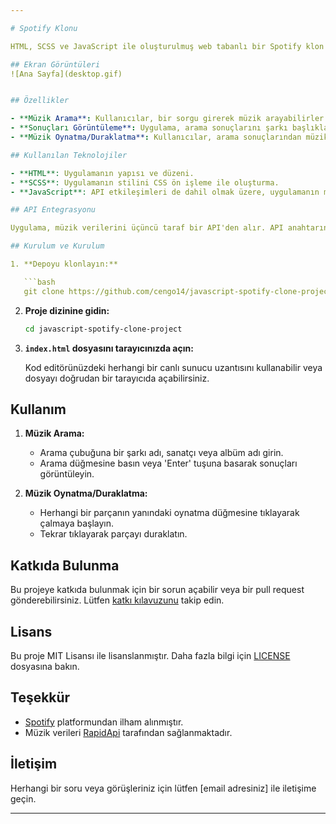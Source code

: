 ```yaml
---

# Spotify Klonu

HTML, SCSS ve JavaScript ile oluşturulmuş web tabanlı bir Spotify klon uygulaması. Bu uygulama, kullanıcılara müzik arama, arama sonuçlarını görüntüleme ve müzik parçalarını oynatma veya duraklatma imkanı sunar. Müzik verileri bir API'den alınmaktadır.

## Ekran Görüntüleri
![Ana Sayfa](desktop.gif)


## Özellikler

- **Müzik Arama**: Kullanıcılar, bir sorgu girerek müzik arayabilirler.
- **Sonuçları Görüntüleme**: Uygulama, arama sonuçlarını şarkı başlıkları, sanatçılar ve albüm bilgileri ile birlikte görüntüler.
- **Müzik Oynatma/Duraklatma**: Kullanıcılar, arama sonuçlarından müzik parçalarını oynatabilir veya duraklatabilirler.

## Kullanılan Teknolojiler

- **HTML**: Uygulamanın yapısı ve düzeni.
- **SCSS**: Uygulamanın stilini CSS ön işleme ile oluşturma.
- **JavaScript**: API etkileşimleri de dahil olmak üzere, uygulamanın mantığı ve işlevselliği.

## API Entegrasyonu

Uygulama, müzik verilerini üçüncü taraf bir API'den alır. API anahtarınızın ve veriye erişim izinlerinizin olduğundan emin olun.

## Kurulum ve Kurulum

1. **Depoyu klonlayın:**

   ```bash
   git clone https://github.com/cengo14/javascript-spotify-clone-project.git
   ```

2. **Proje dizinine gidin:**

   ```bash
   cd javascript-spotify-clone-project
   ```

3. **`index.html` dosyasını tarayıcınızda açın:**

   Kod editörünüzdeki herhangi bir canlı sunucu uzantısını kullanabilir veya dosyayı doğrudan bir tarayıcıda açabilirsiniz.

## Kullanım

1. **Müzik Arama:**
   - Arama çubuğuna bir şarkı adı, sanatçı veya albüm adı girin.
   - Arama düğmesine basın veya 'Enter' tuşuna basarak sonuçları görüntüleyin.

2. **Müzik Oynatma/Duraklatma:**
   - Herhangi bir parçanın yanındaki oynatma düğmesine tıklayarak çalmaya başlayın.
   - Tekrar tıklayarak parçayı duraklatın.

## Katkıda Bulunma

Bu projeye katkıda bulunmak için bir sorun açabilir veya bir pull request gönderebilirsiniz. Lütfen [katkı kılavuzunu](CONTRIBUTING.md) takip edin.

## Lisans

Bu proje MIT Lisansı ile lisanslanmıştır. Daha fazla bilgi için [LICENSE](LICENSE) dosyasına bakın.

## Teşekkür

- [Spotify](https://www.spotify.com) platformundan ilham alınmıştır.
- Müzik verileri [RapidApi](https://rapidapi.com/Glavier/api/spotify23/playground/apiendpoint_1dc51f1b-a2c6-4f9a-9c6c-32019c7301b2) tarafından sağlanmaktadır.

## İletişim

Herhangi bir soru veya görüşleriniz için lütfen [email adresiniz] ile iletişime geçin.

---
```

